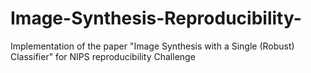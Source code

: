 # Image-Synthesis-Reproducibility-
Implementation of the paper "Image Synthesis with a Single (Robust) Classifier" for NIPS reproducibility Challenge
